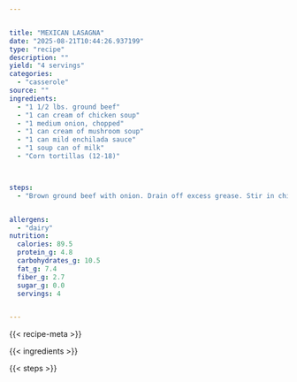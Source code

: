 ```yaml
---


title: "MEXICAN LASAGNA"
date: "2025-08-21T10:44:26.937199"
type: "recipe"
description: ""
yield: "4 servings"
categories:
  - "casserole"
source: ""
ingredients:
  - "1 1/2 lbs. ground beef"
  - "1 can cream of chicken soup"
  - "1 medium onion, chopped"
  - "1 can cream of mushroom soup"
  - "1 can mild enchilada sauce"
  - "1 soup can of milk"
  - "Corn tortillas (12-18)"



steps:
  - "Brown ground beef with onion. Drain off excess grease. Stir in chicken soup, mushroom soup, enchilada sauce, and milk. Heat until well blended, stirring often. Layer in 9 x 13 inch baking dish, corn tortillas, meat mixture and cheddar cheese. Repeat layers ending with cheese. Bake in 350 degree oven for 20 to 25 minutes."


allergens:
  - "dairy"
nutrition:
  calories: 89.5
  protein_g: 4.8
  carbohydrates_g: 10.5
  fat_g: 7.4
  fiber_g: 2.7
  sugar_g: 0.0
  servings: 4


---
```


{{< recipe-meta >}}

{{< ingredients >}}

{{< steps >}}